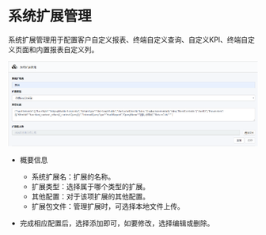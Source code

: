 # 系统扩展管理

系统扩展管理用于配置客户自定义报表、终端自定义查询、自定义KPI、终端自定义页面和内置报表自定义列。

![web](./images/xitongkuozhanguanli.png)

* 概要信息
  * 系统扩展名：扩展的名称。
  * 扩展类型：选择属于哪个类型的扩展。
  * 其他配置：对于该项扩展的其他配置。
  * 扩展包文件：管理扩展时，可选择本地文件上传。

* 完成相应配置后，选择添加即可，如要修改，选择编辑或删除。